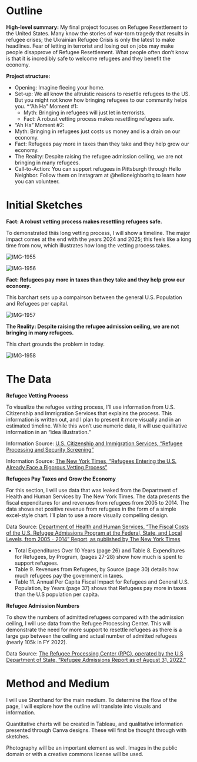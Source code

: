 # Outline 

**High-level summary:** 
My final project focuses on Refugee Resettlement to the United States. Many know the stories of war-torn tragedy that results in refugee crises; the Ukrainian Refugee Crisis is only the latest to make headlines. Fear of letting in terrorist and losing out on jobs may make people disapprove of Refugee Resettlement. What people often don’t know is that it is incredibly safe to welcome refugees and they benefit the economy. 

**Project structure:** 
* Opening: Imagine fleeing your home. 
* Set-up: We all know the altruistic reasons to resettle refugees to the US. But you might not know how bringing refugees to our community helps you. 
*“Ah Ha” Moment #1: 
    * Myth: Bringing in refugees will just let in terrorists. 
    * Fact: A robust vetting process makes resettling refugees safe.
* “Ah Ha” Moment #2: 
* Myth: Bringing in refugees just costs us money and is a drain on our economy.
* Fact: Refugees pay more in taxes than they take and they help grow our economy.
* The Reality: Despite raising the refugee admission ceiling, we are not bringing in many refugees. 
* Call-to-Action: You can support refugees in Pittsburgh through Hello Neighbor. Follow them on Instagram at @helloneighborhq to learn how you can volunteer. 

# Initial Sketches

**Fact: A robust vetting process makes resettling refugees safe.**

To demonstrated thiis long vetting process, I will show a timeline. The major impact comes at the end with the years 2024 and 2025; this feels like a  long time from now, which illustrates how long the vetting process takes.

![IMG-1955](https://user-images.githubusercontent.com/112270597/192164980-9ad8963a-45b9-4d2e-8681-54275ce9d637.jpg)

![IMG-1956](https://user-images.githubusercontent.com/112270597/192165011-8e95365b-3ecb-4016-9de5-cd3f72588193.jpg)

**Fact: Refugees pay more in taxes than they take and they help grow our economy.**

This barchart sets up a compairson between the general U.S. Population and Refugees per capital. 

![IMG-1957](https://user-images.githubusercontent.com/112270597/192165020-c19f3737-2685-4d13-8b11-85a9c40e78f6.jpg)

**The Reality: Despite raising the refugee admission ceiling, we are not bringing in many refugees.**

This chart grounds the problem in today. 

![IMG-1958](https://user-images.githubusercontent.com/112270597/192165045-e3ae8e14-e5fa-4337-8c0d-a070b68c8467.jpg)

# The Data

**Refugee Vetting Process** 

To visualize the refugee vetting process, I’ll use information from U.S. Citizenship and Immigration Services that explains the process. This information is written out, and I plan to present it more visually and in an estimated timeline. While this won’t use numeric data, it will use qualitative information in an “idea illustration.”

Information Source: [U.S. Citizenship and Immigration Services, “Refugee Processing and Security Screening”](https://www.uscis.gov/humanitarian/refugees-and-asylum/refugees/refugee-processing-and-security-screening)

Information Source: [The New York Times, “Refugees Entering the U.S. Already
Face a Rigorous Vetting Process”](https://www.nytimes.com/interactive/2017/01/29/us/refugee-vetting-process.html)

**Refugees Pay Taxes and Grow the Economy** 

For this section, I will use data that was leaked from the Department of Health and Human Services by The New York Times. The data presents the fiscal expenditures for and revenues from refugees from 2005 to 2014. The data shows net positive revenue from refugees in the form of a simple excel-style chart. I’ll plan to use a more visually compelling design. 

Data Source: [Department of Health and Human Services, “The Fiscal Costs of the U.S. Refugee Admissions Program at the Federal, State, and Local  Levels, from 2005 - ­2014” Report, as published by The New York Times](https://www.nytimes.com/interactive/2017/09/19/us/politics/document-Refugee-Report.html) 

* Total Expenditures Over 10 Years (page 26) and Table 8. Expenditures for Refugees, by  Program, (pages 27-28) show how much is spent to support refugees.
* Table 9. Revenues from Refugees, by Source (page 30) details how much refugees pay the government in taxes.
* Table 11. Annual Per Capita Fiscal Impact for Refugees and General U.S. Population, by Years (page 37) shows that Refugees pay more in taxes than the U.S population per capita. 

**Refugee Admission Numbers** 

To show the numbers of admitted refugees compared with the admission ceiling, I will use data from the Refugee Processing Center. This will demonstrate the need for more support to resettle refugees as there is a large gap between the ceiling and actual number of admitted refugees (nearly 105k in FY 2022). 

Data Source: [The Refugee Processing Center (RPC), operated by the U.S Department of State, “Refugee Admissions Report as of August 31, 2022.”]( 
https://www.wrapsnet.org/admissions-and-arrivals/)

# Method and Medium
I will use Shorthand for the main medium. To determine the flow of the page, I will explore how the outline will translate into visuals and information. 

Quantitative charts will be created in Tableau, and qualitative information presented through Canva designs. These will first be thought through with sketches. 

Photography will be an important element as well. Images in the public domain or with a creative commons license will be used.
